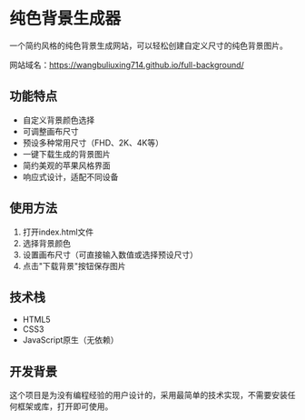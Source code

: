# 纯色背景生成器

一个简约风格的纯色背景生成网站，可以轻松创建自定义尺寸的纯色背景图片。

网站域名：https://wangbuliuxing714.github.io/full-background/

## 功能特点

- 自定义背景颜色选择
- 可调整画布尺寸
- 预设多种常用尺寸（FHD、2K、4K等）
- 一键下载生成的背景图片
- 简约美观的苹果风格界面
- 响应式设计，适配不同设备

## 使用方法

1. 打开index.html文件
2. 选择背景颜色
3. 设置画布尺寸（可直接输入数值或选择预设尺寸）
4. 点击"下载背景"按钮保存图片

## 技术栈

- HTML5
- CSS3
- JavaScript原生（无依赖）

## 开发背景

这个项目是为没有编程经验的用户设计的，采用最简单的技术实现，不需要安装任何框架或库，打开即可使用。 
